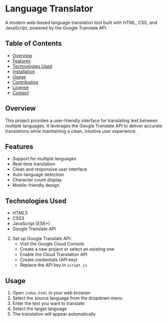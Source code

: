 # Language Translator

A modern web-based language translation tool built with HTML, CSS, and JavaScript, powered by the Google Translate API.



## Table of Contents
* [Overview](#overview)
* [Features](#features)
* [Technologies Used](#technologies-used)
* [Installation](#installation)
* [Usage](#usage)
* [Contributing](#contributing)
* [License](#license)
* [Contact](#contact)

## Overview
This project provides a user-friendly interface for translating text between multiple languages. It leverages the Google Translate API to deliver accurate translations while maintaining a clean, intuitive user experience.

## Features
* Support for multiple languages
* Real-time translation
* Clean and responsive user interface
* Auto-language detection
* Character count display
* Mobile-friendly design

## Technologies Used
* HTML5
* CSS3
* JavaScript (ES6+)
* Google Translate API



2. Set up Google Translate API:
   * Visit the Google Cloud Console
   * Create a new project or select an existing one
   * Enable the Cloud Translation API
   * Create credentials (API key)
   * Replace the API key in `script.js`

## Usage

1. Open `index.html` in your web browser
2. Select the source language from the dropdown menu
3. Enter the text you want to translate
4. Select the target language
5. The translation will appear automatically
